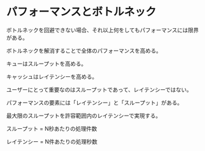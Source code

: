 # パフォーマンスとボトルネック

ボトルネックを回避できない場合、それ以上何をしてもパフォーマンスには限界がある。

ボトルネックを解消することで全体のパフォーマンスを高める。

キューはスループットを高める。

キャッシュはレイテンシーを高める。

ユーザーにとって重要なのはスループットであって、レイテンシーではない。

パフォーマンスの要素には「レイテンシー」と「スループット」がある。

最大限のスループットを許容範囲内のレイテンシーで実現する。

スループット
= N秒あたりの処理件数

レイテンシー
= N件あたりの処理秒数
